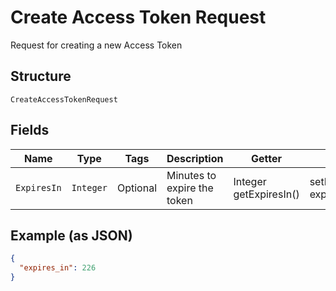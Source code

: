 
# Create Access Token Request

Request for creating a new Access Token

## Structure

`CreateAccessTokenRequest`

## Fields

| Name | Type | Tags | Description | Getter | Setter |
|  --- | --- | --- | --- | --- | --- |
| `ExpiresIn` | `Integer` | Optional | Minutes to expire the token | Integer getExpiresIn() | setExpiresIn(Integer expiresIn) |

## Example (as JSON)

```json
{
  "expires_in": 226
}
```

